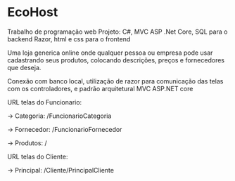 # EcoHost
Trabalho de programação web
Projeto:
C#, MVC ASP .Net Core, SQL para o backend
Razor, html e css para o frontend

Uma loja generica online onde qualquer pessoa ou empresa pode usar cadastrando seus produtos, colocando descrições, preços e fornecedores que deseja.

Conexão com banco local, utilização de razor para comunicação das telas com os controladores, e padrão arquitetural MVC ASP.NET core

URL telas do Funcionario:

  -> Categoria: /FuncionarioCategoria
  
  -> Fornecedor: /FuncionarioFornecedor
  
  -> Produtos: /
  
URL telas do Cliente:

  -> Principal: /Cliente/PrincipalCliente
